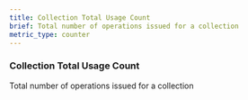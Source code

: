 ```yaml
---
title: Collection Total Usage Count
brief: Total number of operations issued for a collection
metric_type: counter
---
```


### Collection Total Usage Count

Total number of operations issued for a collection
